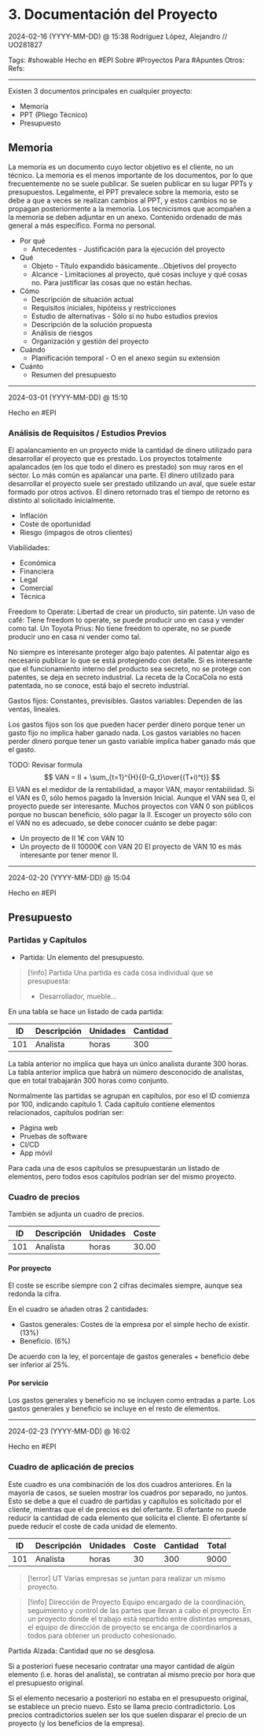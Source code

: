 # 3. Documentación del Proyecto
2024-02-16 (YYYY-MM-DD) @ 15:38
Rodríguez López, Alejandro // UO281827

Tags:
	#showable
	Hecho en #EPI
	Sobre #Proyectos 
	Para #Apuntes 
	Otros:
	Refs:
 
<hr>

Existen 3 documentos principales en cualquier proyecto:
- Memoria
- PPT (Pliego Técnico)
- Presupuesto

## Memoria

La memoria es un documento cuyo lector objetivo es el cliente, no un técnico.
La memoria es el menos importante de los documentos, por lo que frecuentemente no se suele publicar.
Se suelen publicar en su lugar PPTs y presupuestos.
Legalmente, el PPT prevalece sobre la memoria, esto se debe a que a veces se realizan cambios al PPT, y estos cambios no se propagan posteriormente a la memoria.
Los tecnicismos que acompañen a la memoria se deben adjuntar en un anexo.
Contenido ordenado de más general a más específico.
Forma no personal.

- Por qué
	- Antecedentes - Justificación para la ejecución del proyecto
- Qué
	- Objeto - Título expandido básicamente...Objetivos del proyecto
	- Alcance - Limitaciones al proyecto, qué cosas incluye y qué cosas no. Para justificar las cosas que no están hechas.
- Cómo
	- Descripción de situación actual
	- Requisitos iniciales, hipóteiss y restricciones
	- Estudio de alternativas - Sólo si no hubo estudios previos
	- Descripción de la solución propuesta
	- Análisis de riesgos
	- Organización y gestión del proyecto
- Cuándo
	- Planificación temporal - O en el anexo según su extensión
- Cuánto
	- Resumen del presupuesto

<hr>

2024-03-01 (YYYY-MM-DD) @ 15:10

Hecho en #EPI

### Análisis de Requisitos / Estudios Previos

El apalancamiento en un proyecto mide la cantidad de dinero utilizado para desarrollar el proyecto que es prestado.
Los proyectos totalmente apalancados (en los que todo el dinero es prestado) son muy raros en el sector.
Lo más común es apalancar una parte.
El dinero utilizado para desarrollar el proyecto suele ser prestado utilizando un aval, que suele estar formado por otros activos.
El dinero retornado tras el tiempo de retorno es distinto al solicitado inicialmente.
- Inflación
- Coste de oportunidad
- Riesgo (impagos de otros clientes)

Viabilidades:
- Económica
- Financiera
- Legal
- Comercial
- Técnica

Freedom to Operate: Libertad de crear un producto, sin patente.
Un vaso de café: Tiene freedom to operate, se puede producir uno en casa y vender como tal.
Un Toyota Prius: No tiene freedom to operate, no se puede producir uno en casa ni vender como tal.

No siempre es interesante proteger algo bajo patentes.
Al patentar algo es necesario publicar lo que se está protegiendo con detalle.
Si es interesante que el funcionamiento interno del producto sea secreto, no se protege con patentes, se deja en secreto industrial.
La receta de la CocaCola no está patentada, no se conoce, está bajo el secreto industrial.

Gastos fijos: Constantes, previsibles.
Gastos variables: Dependen de las ventas, lineales.

Los gastos fijos son los que pueden hacer perder dinero porque tener un gasto fijo no implica haber ganado nada.
Los gastos variables no hacen perder dinero porque tener un gasto variable implica haber ganado más que el gasto.

TODO: Revisar formula
$$
VAN = II + \sum_{t=1}^{H}{{I-G_t}\over{(T+i)^t}}
$$
El VAN es el medidor de la rentabilidad, a mayor VAN, mayor rentabilidad.
Si el VAN es 0, sólo hemos pagado la Inversión Inicial.
Aunque el VAN sea 0, el proyecto puede ser interesante.
Muchos proyectos con VAN 0 son públicos porque no buscan beneficio, sólo pagar la II.
Escoger un proyecto sólo con el VAN no es adecuado, se debe conocer cuánto se debe pagar:
- Un proyecto de II 1€ con VAN 10
- Un proyecto de II 10000€ con VAN 20
El proyecto de VAN 10 es más interesante por tener menor II.

<hr>

2024-02-20 (YYYY-MM-DD) @ 15:04

Hecho en #EPI

## Presupuesto

### Partidas y Capítulos

- Partida: Un elemento del presupuesto.

> [!info] Partida
> Una partida es cada cosa individual que se presupuesta:
> - Desarrollador, mueble...

En una tabla se hace un listado de cada partida:

| ID | Descripción | Unidades | Cantidad |
| ---- | ---- | ---- | ---- |
| 101 | Analista | horas | 300 |

La tabla anterior no implica que haya un único analista durante 300 horas.
La tabla anterior implica que habrá un número desconocido de analistas, que en total trabajarán 300 horas como conjunto.

Normalmente las partidas se agrupan en capítulos, por eso el ID comienza por 100, indicando capítulo 1.
Cada capítulo contiene elementos relacionados, capítulos podrían ser:
- Página web
- Pruebas de software
- CI/CD
- App móvil

Para cada una de esos capítulos se presupuestarán un listado de elementos, pero todos esos capítulos podrían ser del mismo proyecto.

### Cuadro de precios

También se adjunta un cuadro de precios.

| ID | Descripción | Unidades | Coste |
| ---- | ---- | ---- | ---- |
| 101 | Analista | horas | 30.00 |

#### Por proyecto

El coste se escribe siempre con 2 cifras decimales siempre, aunque sea redonda la cifra.

En el cuadro se añaden otras 2 cantidades:

- Gastos generales: Costes de la empresa por el simple hecho de existir. (13%)
- Beneficio. (6%)

De acuerdo con la ley, el porcentaje de gastos generales + beneficio debe ser inferior al 25%.

#### Por servicio

Los gastos generales y beneficio no se incluyen como entradas a parte.
Los gastos generales y beneficio se incluye en el resto de elementos.

<hr>

2024-02-23 (YYYY-MM-DD) @ 16:02

Hecho en #EPI

### Cuadro de aplicación de precios

Este cuadro es una combinación de los dos cuadros anteriores.
En la mayoría de casos, se suelen mostrar los cuadros por separado, no juntos.
Esto se debe a que el cuadro de partidas y capítulos es solicitado por el cliente, mientras que el de precios es del ofertante.
El ofertante no puede reducir la cantidad de cada elemento que solicita el cliente.
El ofertante sí puede reducir el coste de cada unidad de elemento.

| ID | Descripción | Unidades | Coste | Cantidad | Total |
| ---- | ---- | ---- | ---- | ---- | ---- |
| 101<br> | Analista | horas | 30 | 300 | 9000 |


> [!error] UT
> Varias empresas se juntan para realizar un mismo proyecto.

> [!info] Dirección de Proyecto
> Equipo encargado de la coordinación, seguimiento y control de las partes que llevan a cabo el proyecto.
> En un proyecto donde el trabajo está repartido entre distintas empresas, el equipo de dirección de proyecto se encarga de coordinarlos a todos para obtener un producto cohesionado.

Partida Alzada: Cantidad que no se desglosa.

Si a posteriori fuese necesario contratar una mayor cantidad de algún elemento (i.e. horas del analista), se contratan al mismo precio por hora que el presupuesto original.

Si el elemento necesario a posteriori no estaba en el presupuesto original, se establece un precio nuevo. Esto se llama precio contradictorio.
Los precios contradictorios suelen ser los que suelen disparar el precio de un proyecto (y los beneficios de la empresa).

